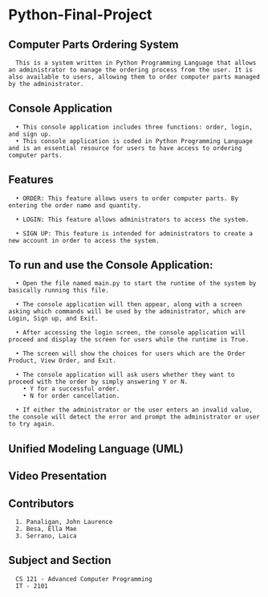 # Python-Final-Project

## Computer Parts Ordering System 
      This is a system written in Python Programming Language that allows an administrator to manage the ordering process from the user. It is also available to users, allowing them to order computer parts managed by the administrator.


## Console Application 
      • This console application includes three functions: order, login, and sign up.
      • This console application is coded in Python Programming Language and is an essential resource for users to have access to ordering computer parts.

## Features 
      • ORDER: This feature allows users to order computer parts. By entering the order name and quantity.

      • LOGIN: This feature allows administrators to access the system.

      • SIGN UP: This feature is intended for administrators to create a new account in order to access the system.

## To run and use the Console Application:
      • Open the file named main.py to start the runtime of the system by basically running this file.

      • The console application will then appear, along with a screen asking which commands will be used by the administrator, which are Login, Sign up, and Exit.

      • After accessing the login screen, the console application will proceed and display the screen for users while the runtime is True.

      • The screen will show the choices for users which are the Order Product, View Order, and Exit.

      • The console application will ask users whether they want to proceed with the order by simply answering Y or N.
        • Y for a successful order.
        • N for order cancellation.

      • If either the administrator or the user enters an invalid value, the console will detect the error and prompt the administrator or user to try again.

## Unified Modeling Language (UML)

## Video Presentation

## Contributors
      1. Panaligan, John Laurence 
      2. Besa, Ella Mae
      3. Serrano, Laica 

## Subject and Section
      CS 121 - Advanced Computer Programming
      IT - 2101

